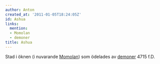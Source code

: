 ```yaml
---
author: Anton
created_at: '2011-01-05T18:24:05Z'
id: Ashua
links:
  mention:
  - Momolan
  - demoner
title: Ashua
---
```


Stad i öknen (i nuvarande [Momolan]) som ödelades av [demoner] 4715 f.D.

  [Momolan]: Momolan
  [demoner]: demoner
